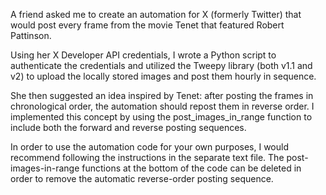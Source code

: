 A friend asked me to create an automation for X (formerly Twitter) that would post every frame from the movie Tenet that featured Robert Pattinson.

Using her X Developer API credentials, I wrote a Python script to authenticate the credentials and utilized the Tweepy library (both v1.1 and v2) to upload the locally stored images and post them hourly in sequence.

She then suggested an idea inspired by Tenet: after posting the frames in chronological order, the automation should repost them in reverse order. I implemented this concept by using the post_images_in_range function to include both the forward and reverse posting sequences.

In order to use the automation code for your own purposes, I would recommend following the instructions in the separate text file. The post-images-in-range functions at the bottom of the code can be deleted in order to remove the automatic reverse-order posting sequence.